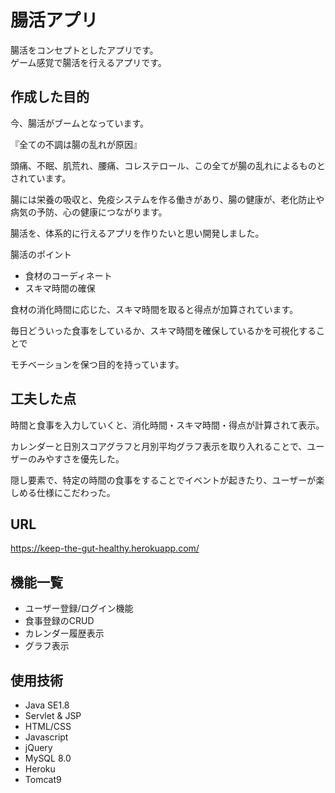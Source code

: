 # 腸活アプリ


腸活をコンセプトとしたアプリです。    
ゲーム感覚で腸活を行えるアプリです。




## 作成した目的

今、腸活がブームとなっています。　　　　　

『全ての不調は腸の乱れが原因』　　　　　　

頭痛、不眠、肌荒れ、腰痛、コレステロール、この全てが腸の乱れによるものとされています。　　

腸には栄養の吸収と、免疫システムを作る働きがあり、腸の健康が、老化防止や病気の予防、心の健康につながります。　　

腸活を、体系的に行えるアプリを作りたいと思い開発しました。　　



腸活のポイント　　

- 食材のコーディネート　　
- スキマ時間の確保　　　　

食材の消化時間に応じた、スキマ時間を取ると得点が加算されています。　　　

毎日どういった食事をしているか、スキマ時間を確保しているかを可視化することで　　　

モチベーションを保つ目的を持っています。　　



## 工夫した点

時間と食事を入力していくと、消化時間・スキマ時間・得点が計算されて表示。　　

カレンダーと日別スコアグラフと月別平均グラフ表示を取り入れることで、ユーザーのみやすさを優先した。　　

隠し要素で、特定の時間の食事をすることでイベントが起きたり、ユーザーが楽しめる仕様にこだわった。　　




## URL
 https://keep-the-gut-healthy.herokuapp.com/





## 機能一覧
- ユーザー登録/ログイン機能
- 食事登録のCRUD
- カレンダー履歴表示
- グラフ表示






## 使用技術
- Java SE1.8
- Servlet & JSP
- HTML/CSS
- Javascript
- jQuery
- MySQL 8.0
- Heroku
- Tomcat9

